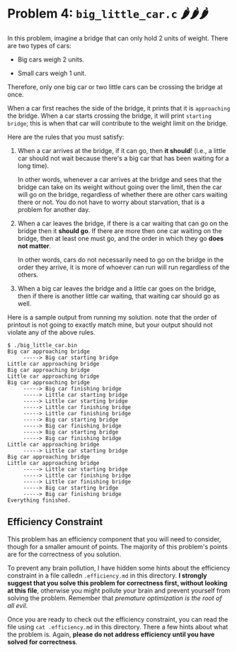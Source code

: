# Problem 4: `big_little_car.c` 🌶️🌶️🌶️

In this problem, imagine a bridge that can only hold 2 units of weight. There
are two types of cars:

- Big cars weigh 2 units.

- Small cars weigh 1 unit.

Therefore, only one big car or two little cars can be crossing the bridge at
once.

When a car first reaches the side of the bridge, it prints that it is
`approaching` the bridge. When a car starts crossing the bridge, it will print
`starting bridge`; this is when that car will contribute to the weight limit on
the bridge.

Here are the rules that you must satisfy:

1. When a car arrives at the bridge, if it can go, then **it should**! (i.e., a
   little car should not wait because there's a big car that has been waiting
   for a long time).

   In other words, whenever a car arrives at the bridge and sees that the
   bridge can take on its weight without going over the limit, then the car
   will go on the bridge, regardless of whether there are other cars waiting
   there or not. You do not have to worry about starvation, that is a problem
   for another day.

2. When a car leaves the bridge, if there is a car waiting that can go on the
   bridge then it **should go**. If there are more then one car waiting on the
   bridge, then at least one must go, and the order in which they go **does not
   matter**.

   In other words, cars do not necessarily need to go on the bridge in the order
   they arrive, it is more of whoever can run will run regardless of the others.

3. When a big car leaves the bridge and a little car goes on the bridge, then if
   there is another little car waiting, that waiting car should go as well.

Here is a sample output from running my solution. note that the order of
printout is not going to exactly match mine,  but your output should not violate
any of the above rules.

```shell
$ ./big_little_car.bin
Big car approaching bridge
	 -----> Big car starting bridge
Little car approaching bridge
Big car approaching bridge
Little car approaching bridge
Big car approaching bridge
	 -----> Big car finishing bridge
	 -----> Little car starting bridge
	 -----> Little car starting bridge
	 -----> Little car finishing bridge
	 -----> Little car finishing bridge
	 -----> Big car starting bridge
	 -----> Big car finishing bridge
	 -----> Big car starting bridge
	 -----> Big car finishing bridge
Little car approaching bridge
	 -----> Little car starting bridge
Big car approaching bridge
Little car approaching bridge
	 -----> Little car starting bridge
	 -----> Little car finishing bridge
	 -----> Little car finishing bridge
	 -----> Big car starting bridge
	 -----> Big car finishing bridge
Everything finished.
```

## Efficiency Constraint

This problem has an efficiency component that you will need to consider,
though for a smaller amount of points. The majority of this problem's points
are for the correctness of you solution.

To prevent any brain pollution, I have hidden some hints about the efficiency
constraint in a file calledn `.efficiency.md` in this directory. **I strongly
suggest that you solve this problem for correctness first, without looking at
this file**, otherwise you might pollute your brain and prevent yourself from
solving the problem. Remember that _premature optimization is the root of all
evil_.

Once you are ready to check out the efficiency constraint, you can read the
file using `cat .efficiency.md` in this directory. There a few hints about what
the problem is. Again, **please do not address efficiency until you have solved
for correctness**.

